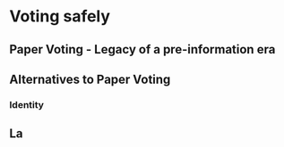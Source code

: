 # Voting safely

## Paper Voting - Legacy of a pre-information era

## Alternatives to Paper Voting

### Identity


## La

